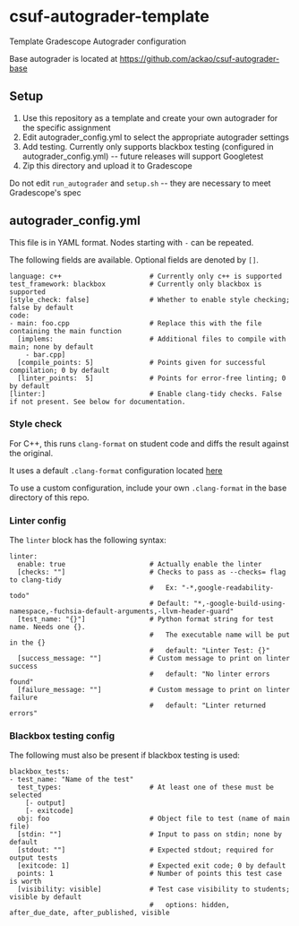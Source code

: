 # csuf-autograder-template

Template Gradescope Autograder configuration

Base autograder is located at https://github.com/ackao/csuf-autograder-base

## Setup

1. Use this repository as a template and create your own autograder for the specific assignment
1. Edit autograder_config.yml to select the appropriate autograder settings
1. Add testing. Currently only supports blackbox testing (configured in autograder_config.yml) -- future releases will support Googletest
1. Zip this directory and upload it to Gradescope

Do not edit `run_autograder` and `setup.sh` -- they are necessary to meet Gradescope's spec

## autograder_config.yml

This file is in YAML format. Nodes starting with `-` can be repeated.

The following fields are available. Optional fields are denoted by `[]`.

```
language: c++                      # Currently only c++ is supported
test_framework: blackbox           # Currently only blackbox is supported
[style_check: false]               # Whether to enable style checking; false by default
code:
- main: foo.cpp                    # Replace this with the file containing the main function
  [implems:                        # Additional files to compile with main; none by default
    - bar.cpp]
  [compile_points: 5]              # Points given for successful compilation; 0 by default
  [linter_points:  5]              # Points for error-free linting; 0 by default
[linter:]                          # Enable clang-tidy checks. False if not present. See below for documentation.
```

### Style check

For C++, this runs `clang-format` on student code and diffs the result against the original.

It uses a default `.clang-format` configuration located [here](https://github.com/ackao/csuf-autograder-base/blob/master/cpp_tester/.clang-format)

To use a custom configuration, include your own `.clang-format` in the base directory of this repo.

### Linter config

The `linter` block has the following syntax:

```
linter:
  enable: true                     # Actually enable the linter
  [checks: ""]                     # Checks to pass as --checks= flag to clang-tidy
                                   #   Ex: "-*,google-readability-todo"
                                   # Default: "*,-google-build-using-namespace,-fuchsia-default-arguments,-llvm-header-guard"
  [test_name: "{}"]                # Python format string for test name. Needs one {}.
                                   #   The executable name will be put in the {}
                                   #   default: "Linter Test: {}"
  [success_message: ""]            # Custom message to print on linter success
                                   #   default: "No linter errors found"
  [failure_message: ""]            # Custom message to print on linter failure
                                   #   default: "Linter returned errors"
```

### Blackbox testing config
The following must also be present if blackbox testing is used:
```
blackbox_tests:
- test_name: "Name of the test"
  test_types:                      # At least one of these must be selected
    [- output]
    [- exitcode]
  obj: foo                         # Object file to test (name of main file)
  [stdin: ""]                      # Input to pass on stdin; none by default
  [stdout: ""]                     # Expected stdout; required for output tests
  [exitcode: 1]                    # Expected exit code; 0 by default
  points: 1                        # Number of points this test case is worth
  [visibility: visible]            # Test case visibility to students; visible by default
                                   #   options: hidden, after_due_date, after_published, visible
```
